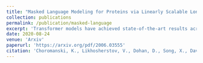 ```yaml
---
title: "Masked Language Modeling for Proteins via Linearly Scalable Long-Context Transformers"
collection: publications
permalink: /publication/masked-language
excerpt: 'Transformer models have achieved state-of-the-art results across a diverse range of domains. However, concern over the cost of training the attention mechanism to learn complex dependencies between distant inputs continues to grow. In response, solutions that exploit the structure and sparsity of the learned attention matrix have blossomed. However, real-world applications that involve long sequences, such as biological sequence analysis, may fall short of meeting these assumptions, precluding exploration of these models. To address this challenge, we present a new Transformer architecture, Performer, based on Fast Attention Via Orthogonal Random features (FAVOR). Our mechanism scales linearly rather than quadratically in the number of tokens in the sequence, is characterized by sub-quadratic space complexity and does not incorporate any sparsity pattern priors. Furthermore, it provides strong theoretical guarantees: unbiased estimation of the attention matrix and uniform convergence. It is also backwards-compatible with pre-trained regular Transformers. We demonstrate its effectiveness on the challenging task of protein sequence modeling and provide detailed theoretical analysis.'
date: 2020-08-24
venue: 'Arxiv'
paperurl: 'https://arxiv.org/pdf/2006.03555'
citation: 'Choromanski, K., Likhosherstov, V., Dohan, D., Song, X., Davis, J., Sarlos, T., ... & Weller, A. (2020). Masked Language Modeling for Proteins via Linearly Scalable Long-Context Transformers. arXiv preprint arXiv:2006.03555.'
---
```

